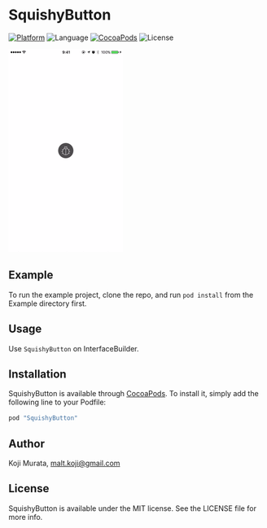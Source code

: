 # SquishyButton


[![Platform](https://img.shields.io/cocoapods/p/SquishyButton.svg?style=flat)](http://cocoapods.org/pods/SquishyButton)
![Language](https://img.shields.io/badge/language-Swift%202.2-orange.svg)
[![CocoaPods](https://img.shields.io/cocoapods/v/SquishyButton.svg?style=flat)](http://cocoapods.org/pods/SquishyButton)
![License](https://img.shields.io/github/license/malt03/SquishyButton.svg?style=flat)

![Screenshot](https://raw.githubusercontent.com/malt03/SquishyButton/master/Screenshot.gif)

## Example

To run the example project, clone the repo, and run `pod install` from the Example directory first.

## Usage

Use `SquishyButton` on InterfaceBuilder. 

## Installation

SquishyButton is available through [CocoaPods](http://cocoapods.org). To install
it, simply add the following line to your Podfile:

```ruby
pod "SquishyButton"
```

## Author

Koji Murata, malt.koji@gmail.com

## License

SquishyButton is available under the MIT license. See the LICENSE file for more info.
